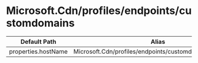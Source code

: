 # Microsoft.Cdn/profiles/endpoints/customdomains

| Default Path | Alias |
|---|---|
| properties.hostName | Microsoft.Cdn/profiles/endpoints/customdomains/hostName |

